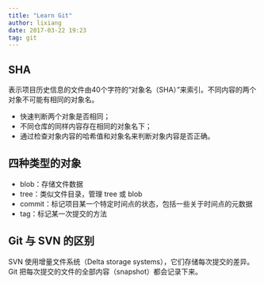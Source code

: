 ```yaml
---
title: "Learn Git"
author: lixiang
date: 2017-03-22 19:23
tag: git
---
```



## SHA

表示项目历史信息的文件由40个字符的“对象名（SHA）”来索引。不同内容的两个对象不可能有相同的对象名。
- 快速判断两个对象是否相同；
- 不同仓库的同样内容存在相同的对象名下；
- 通过检查对象内容的哈希值和对象名来判断对象内容是否正确。

## 四种类型的对象

- blob：存储文件数据
- tree：类似文件目录，管理 tree 或 blob
- commit：标记项目某一个特定时间点的状态，包括一些关于时间点的元数据
- tag：标记某一次提交的方法

## Git 与 SVN 的区别

SVN 使用增量文件系统（Delta storage systems），它们存储每次提交的差异。Git 把每次提交的文件的全部内容（snapshot）都会记录下来。

